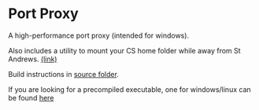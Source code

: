 # Port Proxy
A high-performance port proxy (intended for windows).

Also includes a utility to mount your CS home folder while away from St Andrews. [(link)](./Mount%20CS%20Home%20Folder%20Remote/)

Build instructions in [source folder](./src).

If you are looking for a precompiled executable, one for windows/linux can be found [here](https://github.com/seannorris/port_proxy/releases/)
